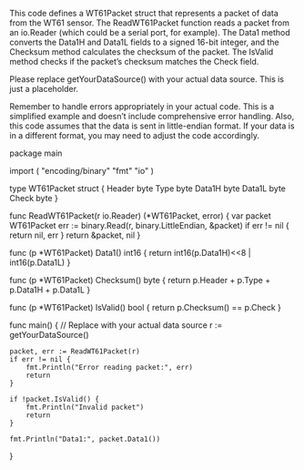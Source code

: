 This code defines a WT61Packet struct that represents a packet of data from the WT61 sensor. The ReadWT61Packet function reads a packet from an io.Reader (which could be a serial port, for example). The Data1 method converts the Data1H and Data1L fields to a signed 16-bit integer, and the Checksum method calculates the checksum of the packet. The IsValid method checks if the packet’s checksum matches the Check field.

Please replace getYourDataSource() with your actual data source. This is just a placeholder.

Remember to handle errors appropriately in your actual code. This is a simplified example and doesn’t include comprehensive error handling. Also, this code assumes that the data is sent in little-endian format. If your data is in a different format, you may need to adjust the code accordingly.


package main

import (
	"encoding/binary"
	"fmt"
	"io"
)

type WT61Packet struct {
	Header byte
	Type   byte
	Data1H byte
	Data1L byte
	Check  byte
}

func ReadWT61Packet(r io.Reader) (*WT61Packet, error) {
	var packet WT61Packet
	err := binary.Read(r, binary.LittleEndian, &packet)
	if err != nil {
		return nil, err
	}
	return &packet, nil
}

func (p *WT61Packet) Data1() int16 {
	return int16(p.Data1H)<<8 | int16(p.Data1L)
}

func (p *WT61Packet) Checksum() byte {
	return p.Header + p.Type + p.Data1H + p.Data1L
}

func (p *WT61Packet) IsValid() bool {
	return p.Checksum() == p.Check
}

func main() {
	// Replace with your actual data source
	r := getYourDataSource()

	packet, err := ReadWT61Packet(r)
	if err != nil {
		fmt.Println("Error reading packet:", err)
		return
	}

	if !packet.IsValid() {
		fmt.Println("Invalid packet")
		return
	}

	fmt.Println("Data1:", packet.Data1())
}



